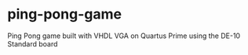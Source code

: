# ping-pong-game
Ping Pong game built with VHDL VGA on Quartus Prime using the DE-10 Standard board
